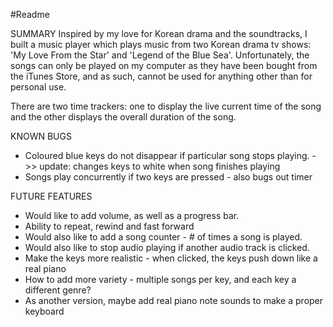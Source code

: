 #Readme

SUMMARY
Inspired by my love for Korean drama and the soundtracks, I built a music player which plays music from two Korean drama tv shows: 'My Love From the Star' and 'Legend of the Blue Sea'. Unfortunately, the songs can only be played on my computer as they have been bought from the iTunes Store, and as such, cannot be used for anything other than for personal use.

There are two time trackers: one to display the live current time of the song and the other displays the overall duration of the song.

KNOWN BUGS
- Coloured blue keys do not disappear if particular song stops playing.
    ->> update: changes keys to white when song finishes playing
- Songs play concurrently if two keys are pressed - also bugs out timer


FUTURE FEATURES
- Would like to add volume, as well as a progress bar.
- Ability to repeat, rewind and fast forward
- Would also like to add a song counter - # of times a song is played.
- Would also like to stop audio playing if another audio track is clicked.
- Make the keys more realistic - when clicked, the keys push down like a real piano
- How to add more variety - multiple songs per key, and each key a different genre?
- As another version, maybe add real piano note sounds to make a proper keyboard

